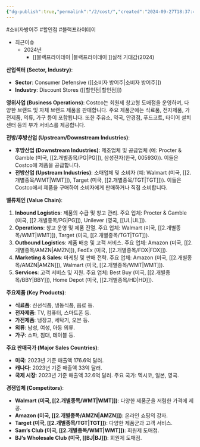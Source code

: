 ```yaml
---
{"dg-publish":true,"permalink":"/2/cost/","created":"2024-09-27T18:37:44.182+09:00","updated":"2025-06-03T20:05:58.389+09:00"}
---
```


#소비자방어주 #할인점 #블랙프라이데이 

- 최근이슈
	- 2024년
		- [[블랙프라이데이 \|블랙프라이데이 ]]실적 기대감(2024)

**산업섹터 (Sector, Industry)**:

- **Sector**: Consumer Defensive ([[소비자 방어주\|소비자 방어주]])
- **Industry**: Discount Stores ([[할인점\|할인점]])

**영위사업 (Business Operations)**: Costco는 회원제 창고형 도매점을 운영하며, 다양한 브랜드 및 자체 브랜드 제품을 판매합니다. 주요 제품군에는 식료품, 전자제품, 가전제품, 의류, 가구 등이 포함됩니다. 또한 주유소, 약국, 안경점, 푸드코트, 타이어 설치 센터 등의 부가 서비스를 제공합니다.

**전방/후방산업 (Upstream/Downstream Industries)**:

- **후방산업 (Downstream Industries)**: 제조업체 및 공급업체 (예: Procter & Gamble (미국, [[2.개별종목/PG\|PG]]), 삼성전자(한국, 005930)). 이들은 Costco에 제품을 공급합니다.
- **전방산업 (Upstream Industries)**: 소매업체 및 소비자 (예: Walmart (미국, [[2.개별종목/WMT\|WMT]]), Target (미국, [[2.개별종목/TGT\|TGT]])). 이들은 Costco에서 제품을 구매하여 소비자에게 판매하거나 직접 소비합니다.

**밸류체인 (Value Chain)**:

1. **Inbound Logistics**: 제품의 수급 및 창고 관리. 주요 업체: Procter & Gamble (미국, [[2.개별종목/PG\|PG]]), Unilever (영국, [[UL\|UL]]).
2. **Operations**: 창고 운영 및 제품 진열. 주요 업체: Walmart (미국, [[2.개별종목/WMT\|WMT]]), Target (미국, [[2.개별종목/TGT\|TGT]]).
3. **Outbound Logistics**: 제품 배송 및 고객 서비스. 주요 업체: Amazon (미국, [[2.개별종목/AMZN\|AMZN]]), FedEx (미국, [[2.개별종목/FDX\|FDX]]).
4. **Marketing & Sales**: 마케팅 및 판매 전략. 주요 업체: Amazon (미국, [[2.개별종목/AMZN\|AMZN]]), Walmart (미국, [[2.개별종목/WMT\|WMT]]).
5. **Services**: 고객 서비스 및 지원. 주요 업체: Best Buy (미국, [[2.개별종목/BBY\|BBY]]), Home Depot (미국, [[2.개별종목/HD\|HD]]).

**주요제품 (Key Products)**:

- **식료품**: 신선식품, 냉동식품, 음료 등.
- **전자제품**: TV, 컴퓨터, 스마트폰 등.
- **가전제품**: 냉장고, 세탁기, 오븐 등.
- **의류**: 남성, 여성, 아동 의류.
- **가구**: 소파, 침대, 테이블 등.

**주요 판매국가 (Major Sales Countries)**:

- **미국**: 2023년 기준 매출액 176.6억 달러.
- **캐나다**: 2023년 기준 매출액 33억 달러.
- **국제 시장**: 2023년 기준 매출액 32.6억 달러. 주요 국가: 멕시코, 일본, 영국.

**경쟁업체 (Competitors)**:

- **Walmart (미국, [[2.개별종목/WMT\|WMT]])**: 다양한 제품군을 저렴한 가격에 제공.
- **Amazon (미국, [[2.개별종목/AMZN\|AMZN]])**: 온라인 쇼핑의 강자.
- **Target (미국, [[2.개별종목/TGT\|TGT]])**: 다양한 제품군과 고객 서비스.
- **Sam’s Club (미국, [[2.개별종목/WMT\|WMT]])**: 회원제 도매점.
- **BJ’s Wholesale Club (미국, [[BJ\|BJ]])**: 회원제 도매점.